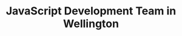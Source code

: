 ---
title: JavaScript Development Team in Wellington
permalink: /landings/locations/wellington/developer/javascript
technology: JavaScript
location: Wellington
---